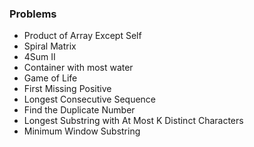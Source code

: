 ### Problems

- Product of Array Except Self
- Spiral Matrix
- 4Sum II
- Container with most water
- Game of Life
- First Missing Positive
- Longest Consecutive Sequence
- Find the Duplicate Number
- Longest Substring with At Most K Distinct Characters
- Minimum Window Substring